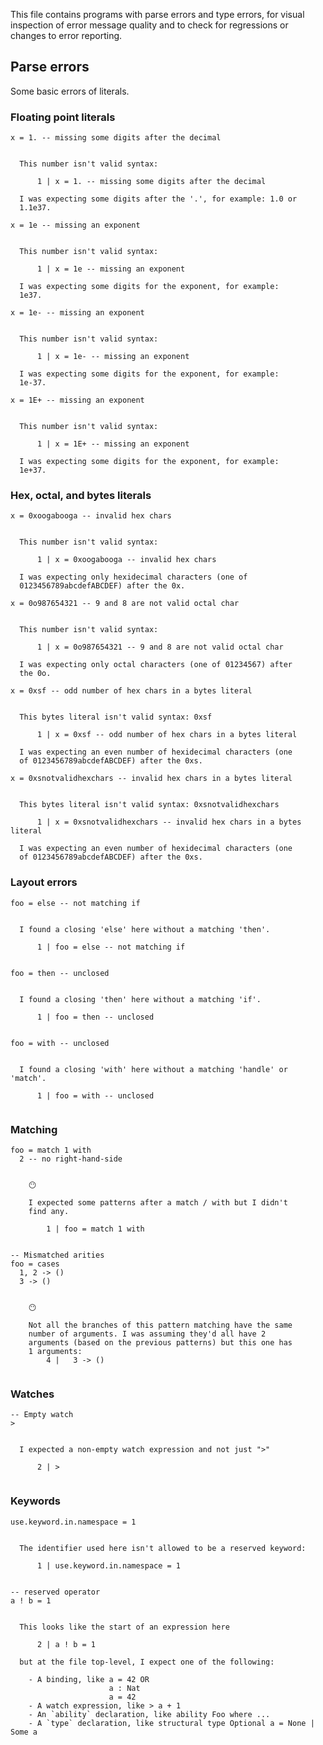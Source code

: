 
This file contains programs with parse errors and type errors, for visual inspection of error message quality and to check for regressions or changes to error reporting.

## Parse errors

Some basic errors of literals.

### Floating point literals

```unison
x = 1. -- missing some digits after the decimal
```

```ucm

  This number isn't valid syntax: 
  
      1 | x = 1. -- missing some digits after the decimal
  
  I was expecting some digits after the '.', for example: 1.0 or
  1.1e37.

```
```unison
x = 1e -- missing an exponent
```

```ucm

  This number isn't valid syntax: 
  
      1 | x = 1e -- missing an exponent
  
  I was expecting some digits for the exponent, for example:
  1e37.

```
```unison
x = 1e- -- missing an exponent
```

```ucm

  This number isn't valid syntax: 
  
      1 | x = 1e- -- missing an exponent
  
  I was expecting some digits for the exponent, for example:
  1e-37.

```
```unison
x = 1E+ -- missing an exponent
```

```ucm

  This number isn't valid syntax: 
  
      1 | x = 1E+ -- missing an exponent
  
  I was expecting some digits for the exponent, for example:
  1e+37.

```
### Hex, octal, and bytes literals

```unison
x = 0xoogabooga -- invalid hex chars
```

```ucm

  This number isn't valid syntax: 
  
      1 | x = 0xoogabooga -- invalid hex chars
  
  I was expecting only hexidecimal characters (one of
  0123456789abcdefABCDEF) after the 0x.

```
```unison
x = 0o987654321 -- 9 and 8 are not valid octal char
```

```ucm

  This number isn't valid syntax: 
  
      1 | x = 0o987654321 -- 9 and 8 are not valid octal char
  
  I was expecting only octal characters (one of 01234567) after
  the 0o.

```
```unison
x = 0xsf -- odd number of hex chars in a bytes literal
```

```ucm

  This bytes literal isn't valid syntax: 0xsf
  
      1 | x = 0xsf -- odd number of hex chars in a bytes literal
  
  I was expecting an even number of hexidecimal characters (one
  of 0123456789abcdefABCDEF) after the 0xs.

```
```unison
x = 0xsnotvalidhexchars -- invalid hex chars in a bytes literal
```

```ucm

  This bytes literal isn't valid syntax: 0xsnotvalidhexchars
  
      1 | x = 0xsnotvalidhexchars -- invalid hex chars in a bytes literal
  
  I was expecting an even number of hexidecimal characters (one
  of 0123456789abcdefABCDEF) after the 0xs.

```
### Layout errors

```unison
foo = else -- not matching if
```

```ucm

  I found a closing 'else' here without a matching 'then'.
  
      1 | foo = else -- not matching if
  

```
```unison
foo = then -- unclosed
```

```ucm

  I found a closing 'then' here without a matching 'if'.
  
      1 | foo = then -- unclosed
  

```
```unison
foo = with -- unclosed
```

```ucm

  I found a closing 'with' here without a matching 'handle' or 'match'.
  
      1 | foo = with -- unclosed
  

```
### Matching

```unison
foo = match 1 with
  2 -- no right-hand-side
```

```ucm

    😶
    
    I expected some patterns after a match / with but I didn't
    find any.
    
        1 | foo = match 1 with
    

```
```unison
-- Mismatched arities
foo = cases
  1, 2 -> ()
  3 -> ()
```

```ucm

    😶
    
    Not all the branches of this pattern matching have the same
    number of arguments. I was assuming they'd all have 2
    arguments (based on the previous patterns) but this one has
    1 arguments:
        4 |   3 -> ()
    

```
### Watches

```unison
-- Empty watch
>
```

```ucm

  I expected a non-empty watch expression and not just ">"
  
      2 | >
  

```
### Keywords

```unison
use.keyword.in.namespace = 1
```

```ucm

  The identifier used here isn't allowed to be a reserved keyword: 
  
      1 | use.keyword.in.namespace = 1
  

```
```unison
-- reserved operator
a ! b = 1
```

```ucm

  This looks like the start of an expression here 
  
      2 | a ! b = 1
  
  but at the file top-level, I expect one of the following:
  
    - A binding, like a = 42 OR
                      a : Nat
                      a = 42
    - A watch expression, like > a + 1
    - An `ability` declaration, like ability Foo where ...
    - A `type` declaration, like structural type Optional a = None | Some a
  

```
